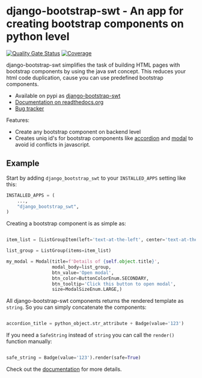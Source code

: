 # django-bootstrap-swt  - An app for creating bootstrap components on python level
[![Quality Gate Status](https://sonarcloud.io/api/project_badges/measure?project=jokiefer_django-bootstrap-swt&metric=alert_status)](https://sonarcloud.io/dashboard?id=jokiefer_django-bootstrap-swt)
[![Coverage](https://sonarcloud.io/api/project_badges/measure?project=jokiefer_django-bootstrap-swt&metric=coverage)](https://sonarcloud.io/dashboard?id=jokiefer_django-bootstrap-swt)

django-bootstrap-swt simplifies the task of building HTML pages with bootstrap components by using the java swt concept. This reduces your html code duplication, cause you can use predefined bootstrap components.

- Available on pypi as [django-bootstrap-swt](https://pypi.python.org/pypi/django-bootstrap-swt)
- [Documentation on readthedocs.org](https://django-bootstrap-swt.readthedocs.io/en/latest/)
- [Bug tracker](http://github.com/jokiefer/django-bootstrap-swt/issues)


Features:

- Create any bootstrap component on backend level
- Creates uniq id's for bootstrap components like [accordion](https://getbootstrap.com/docs/4.0/components/collapse/#accordion-example) and [modal](https://getbootstrap.com/docs/4.0/components/modal/#live-demo) to avoid id conflicts in javascript.


## Example

Start by adding `django_bootstrap_swt` to your `INSTALLED_APPS` setting like this:

```python
INSTALLED_APPS = (
    ...,
    "django_bootstrap_swt",
)
```

Creating a bootstrap component is as simple as:

```python

item_list = [ListGroupItem(left='text-at-the-left', center='text-at-the-center', right='text-at-the-right')

list_group = ListGroup(items=item_list)

my_modal = Modal(title=f'Details of {self.object.title}',
                 modal_body=list_group,
                 btn_value='Open modal',
                 btn_color=ButtonColorEnum.SECONDARY,
                 btn_tooltip='Click this button to open modal',
                 size=ModalSizeEnum.LARGE,)
```
All django-bootstrap-swt components returns the rendered template as `string`. So you can simply concatenate the components:
```python

accordion_title = python_object.str_attribute + Badge(value='123')

```
If you need a `SafeString` instead of `string` you can call the `render()` function manually:
```python

safe_string = Badge(value='123').render(safe=True)

```


Check out the [documentation](https://django-bootstrap-swt.readthedocs.io/en/latest/) for more details.
